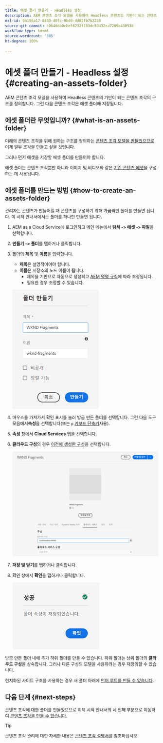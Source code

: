 ```yaml
---
title: 에셋 폴더 만들기 - Headless 설정
description: AEM 콘텐츠 조각 모델을 사용하여 Headless 콘텐츠의 기반이 되는 콘텐츠 조각의 구조를 정의합니다.
exl-id: 9a156a17-8403-40fc-9bd0-dd82fb7b2235
source-git-commit: c0b48db0cbef6232f153dc59432ea7289b430538
workflow-type: tm+mt
source-wordcount: '385'
ht-degree: 100%

---
```


# 에셋 폴더 만들기 - Headless 설정 {#creating-an-assets-folder}

AEM 콘텐츠 조각 모델을 사용하여 Headless 콘텐츠의 기반이 되는 콘텐츠 조각의 구조를 정의합니다. 그런 다음 콘텐츠 조각은 에셋 폴더에 저장됩니다.

## 에셋 폴더란 무엇입니까? {#what-is-an-assets-folder}

미래의 콘텐츠 조각을 위해 원하는 구조를 정의하는 [콘텐츠 조각 모델을 만들었으므로](create-content-model.md) 이제 일부 조각을 만들고 싶을 것입니다.

그러나 먼저 에셋을 저장할 에셋 폴더를 만들어야 합니다.

에셋 폴더는 콘텐츠 조각뿐만 아니라 이미지 및 비디오와 같은 [기존 콘텐츠 에셋](/help/assets/manage-digital-assets.md)을 구성하는 데 사용됩니다.

## 에셋 폴더를 만드는 방법 {#how-to-create-an-assets-folder}

관리자는 콘텐츠가 만들어질 때 콘텐츠를 구성하기 위해 가끔씩만 폴더를 만들면 됩니다. 이 시작 안내서에서는 폴더를 하나만 만들면 됩니다.

1. AEM as a Cloud Service에 로그인하고 메인 메뉴에서 **탐색 -> 에셋 -> 파일**&#x200B;을 선택합니다.
1. **만들기 -> 폴더**&#x200B;를 탭하거나 클릭합니다.
1. 폴더의 **제목** 및 **이름**&#x200B;을 입력합니다.
   * **제목**&#x200B;은 설명적이어야 합니다.
   * **이름**&#x200B;은 저장소의 노드 이름이 됩니다.
      * 제목을 기반으로 자동으로 생성되고 [AEM 명명 규칙](/help/implementing/developing/introduction/naming-conventions.md)에 따라 조정됩니다.
      * 필요한 경우 조정할 수 있습니다.

   ![폴더 만들기](../assets/assets-folder-create.png)
1. 마우스를 가져가서 확인 표시를 눌러 방금 만든 폴더를 선택합니다. 그런 다음 도구 모음에서&#x200B;**속성**&#x200B;을 선택합니다(또는 `p` [키보드 단축키](/help/sites-cloud/authoring/getting-started/keyboard-shortcuts.md)사용).
1. **속성** 창에서 **Cloud Services** 탭을 선택합니다.
1. **클라우드 구성**&#x200B;의 경우 [이전에 생성한 구성](create-configuration.md)을 선택합니다.

   ![에셋 폴더 구성](../assets/assets-folder-configure.png)
1. **저장 및 닫기**&#x200B;를 탭하거나 클릭합니다.
1. 확인 창에서 **확인**&#x200B;을 탭하거나 클릭합니다.

   ![확인 창](../assets/assets-folder-confirmation.png)

방금 만든 폴더 내에 추가 하위 폴더를 만들 수 있습니다. 하위 폴더는 상위 폴더의 **클라우드 구성**&#x200B;을 상속합니다. 그러나 다른 구성의 모델을 사용하려는 경우 재정의할 수 있습니다.

현지화된 사이트 구조를 사용하는 경우 새 폴더 아래에 [언어 루트를 만들 수 있습니다](/help/assets/translate-assets.md).

## 다음 단계 {#next-steps}

콘텐츠 조각에 대한 폴더를 만들었으므로 이제 시작 안내서의 네 번째 부분으로 이동하여 [콘텐츠 조각을 만들 수 있습니다](create-content-fragment.md).

>[!TIP]
>
>콘텐츠 조각 관리에 대한 자세한 내용은 [콘텐츠 조각 설명서](/help/sites-cloud/administering/content-fragments/content-fragments.md)를 참조하십시오.
